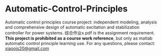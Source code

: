 # Automatic-Control-Principles
Automatic control principles course project: independent modeling, analysis and comprehensive design of automatic excitation and stabilization controller for power systems.
综合作业x.pdf is the assignment requirement.
**This project is prohibited as a course work reference**, but only as matlab automatic control principle learning use.
For any questions, please contact: xiaoojs20@gmail.com
